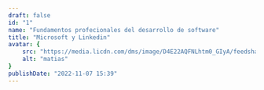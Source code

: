 ```yaml
---
draft: false
id: "1"
name: "Fundamentos profecionales del desarrollo de software"
title: "Microsoft y Linkedin"
avatar: {
    src: "https://media.licdn.com/dms/image/D4E22AQFNLhtm0_GIyA/feedshare-shrink_1280/0/1695458932876?e=1703721600&v=beta&t=TOLWPFoHGhKhhl6szBqkVqG7FmQ-cHFo4axG4CxT2OI",
    alt: "matias"
}
publishDate: "2022-11-07 15:39"
---
```

